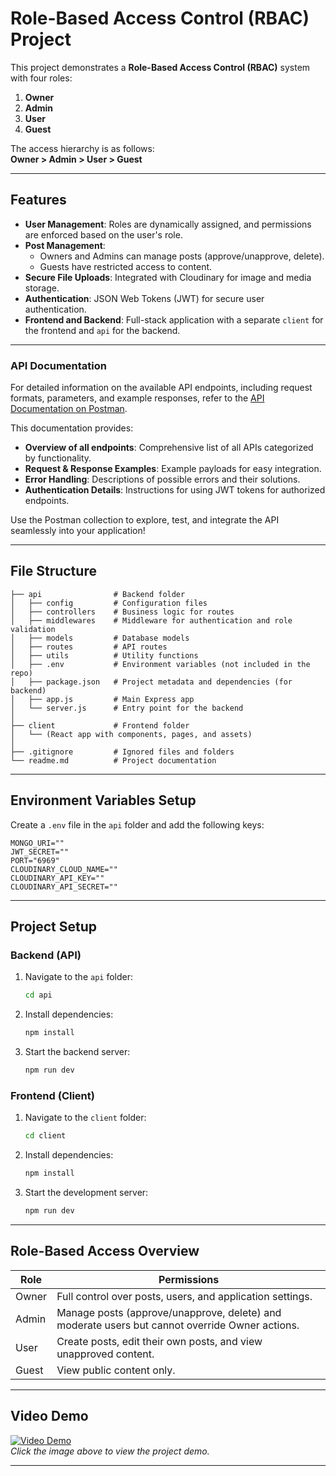 # Role-Based Access Control (RBAC) Project

This project demonstrates a **Role-Based Access Control (RBAC)** system with four roles:

1. **Owner**  
2. **Admin**  
3. **User**  
4. **Guest**

The access hierarchy is as follows:  
**Owner > Admin > User > Guest**

---

## Features

- **User Management**: Roles are dynamically assigned, and permissions are enforced based on the user's role.
- **Post Management**:
  - Owners and Admins can manage posts (approve/unapprove, delete).
  - Guests have restricted access to content.
- **Secure File Uploads**: Integrated with Cloudinary for image and media storage.
- **Authentication**: JSON Web Tokens (JWT) for secure user authentication.
- **Frontend and Backend**: Full-stack application with a separate `client` for the frontend and `api` for the backend.

---

### API Documentation

For detailed information on the available API endpoints, including request formats, parameters, and example responses, refer to the [API Documentation on Postman](https://documenter.getpostman.com/view/21366695/2sAYBXBBDb). 

This documentation provides:
- **Overview of all endpoints**: Comprehensive list of all APIs categorized by functionality.
- **Request & Response Examples**: Example payloads for easy integration.
- **Error Handling**: Descriptions of possible errors and their solutions.
- **Authentication Details**: Instructions for using JWT tokens for authorized endpoints.

Use the Postman collection to explore, test, and integrate the API seamlessly into your application!

---
## File Structure

```
├── api                # Backend folder
│   ├── config         # Configuration files
│   ├── controllers    # Business logic for routes
│   ├── middlewares    # Middleware for authentication and role validation
│   ├── models         # Database models
│   ├── routes         # API routes
│   ├── utils          # Utility functions
│   ├── .env           # Environment variables (not included in the repo)
│   ├── package.json   # Project metadata and dependencies (for backend)
│   ├── app.js         # Main Express app
│   └── server.js      # Entry point for the backend
│
├── client             # Frontend folder
│   └── (React app with components, pages, and assets)
│
├── .gitignore         # Ignored files and folders
└── readme.md          # Project documentation
```

---

## Environment Variables Setup

Create a `.env` file in the `api` folder and add the following keys:

```env
MONGO_URI=""
JWT_SECRET=""
PORT="6969"
CLOUDINARY_CLOUD_NAME=""
CLOUDINARY_API_KEY=""
CLOUDINARY_API_SECRET=""
```

---

## Project Setup

### Backend (API)

1. Navigate to the `api` folder:
   ```bash
   cd api
   ```
2. Install dependencies:
   ```bash
   npm install
   ```
3. Start the backend server:
   ```bash
   npm run dev
   ```

### Frontend (Client)

1. Navigate to the `client` folder:
   ```bash
   cd client
   ```
2. Install dependencies:
   ```bash
   npm install
   ```
3. Start the development server:
   ```bash
   npm run dev
   ```

---

## Role-Based Access Overview

| Role   | Permissions                                                                                     |
|--------|-------------------------------------------------------------------------------------------------|
| Owner  | Full control over posts, users, and application settings.                                       |
| Admin  | Manage posts (approve/unapprove, delete) and moderate users but cannot override Owner actions. |
| User   | Create posts, edit their own posts, and view unapproved content.                                 |
| Guest  | View public content only.                                                                      |

---

## Video Demo

[![Video Demo](https://via.placeholder.com/800x400.png?text=Video+Demo+Placeholder)](https://your-video-link.com)  
*Click the image above to view the project demo.*

---
